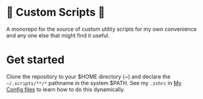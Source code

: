 # 🤖 Custom Scripts 🥷

A monorepo for the source of custom utility scripts for my own convenience 
and any one else that might find it useful.

# Get started

Clone the repository to your $HOME directory (~) and declare the `~/.scripts/**/*`
pathname in the system $PATH. See my `.zshrc` in [My Config files](https://github.com/heldrida/my-config-files)
to learn how to do this dynamically.
